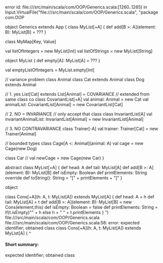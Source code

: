 error id: file://<WORKSPACE>/src/main/scala/com/OOP/Generics.scala:[1260..1265) in Input.VirtualFile("file://<WORKSPACE>/src/main/scala/com/OOP/Generics.scala", "package com.OOP

object Generics extends App {
  class MyList[+A] {
    def add[B >: A](element: B): MyList[B] = ???
  }

  class MyMap[Key, Value]

  val listOfIntegers = new MyList[Int]
  val listOfStrings = new MyList[String]

  object MyList {
    def empty[A]: MyList[A] = ???
  }

  val emptyListOfIntegers = MyList.empty[Int]

  // variance problem
  class Animal
  class Cat extends Animal
  class Dog extends Animal

  // 1. yes List[Cat] extends List[Animal] = COVARIANCE
  // extended from same class co
  class CovariantList[+A]
  val animal: Animal = new Cat
  val animalList: CovariantList[Animal] = new CovariantList[Cat]

  // 2. NO = INVARIANCE
  // only accept that class
  class InvariantList[A]
  val invariantAnimalList: InvariantList[Animal] = new InvariantList[Animal]

  // 3. NO CONTRAVARIANCE
  class Trainer[-A]
  val trainer: Trainer[Cat] = new Trainer[Animal]

  // bounded types
  class Cage[A <: Animal](animal: A)
  val cage = new Cage(new Dog)

  class Car
  // val newCage = new Cage(new Car)
}

abstract class MyList[+A] {
  def head: A
  def tail: MyList[A]
  def add[B >: A](element: B): MyList[B]
  def isEmpty: Boolean
  def printElements: String
  override def toString(): String = "[" + printElements + "]"
}

object 

class Cons[+A](h: A, t: MyList[A]) extends MyList[A] {
  def head: A = h
  def tail: MyList[A] = t
  def add[B >: A](element: B): MyList[B] = new Cons(element,this)
  def isEmpty: Boolean = false
  def printElements: String = if(t.isEmpty)"" + h else h + " " + t.printElements
}
")
file://<WORKSPACE>/src/main/scala/com/OOP/Generics.scala
file://<WORKSPACE>/src/main/scala/com/OOP/Generics.scala:58: error: expected identifier; obtained class
class Cons[+A](h: A, t: MyList[A]) extends MyList[A] {
^
#### Short summary: 

expected identifier; obtained class